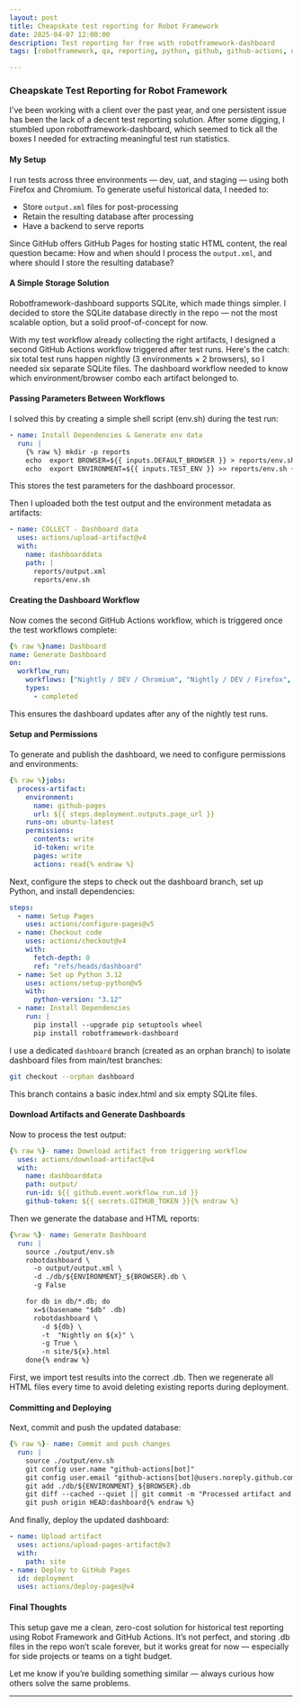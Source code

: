 ```yaml
---
layout: post
title: Cheapskate test reporting for Robot Framework
date: 2025-04-07 12:00:00
description: Test reporting for free with robotframework-dashboard
tags: [robotframework, qa, reporting, python, github, github-actions, dashboard]

---
```


### Cheapskate Test Reporting for Robot Framework

I've been working with a client over the past year, and one persistent issue has been the lack of a decent test reporting solution. After some digging, I stumbled upon robotframework-dashboard, which seemed to tick all the boxes I needed for extracting meaningful test run statistics.
#### My Setup

I run tests across three environments — dev, uat, and staging — using both Firefox and Chromium. To generate useful historical data, I needed to:

 * Store `output.xml` files for post-processing
 * Retain the resulting database after processing
 * Have a backend to serve reports

Since GitHub offers GitHub Pages for hosting static HTML content, the real question became: How and when should I process the `output.xml`, and where should I store the resulting database?
#### A Simple Storage Solution

Robotframework-dashboard supports SQLite, which made things simpler. I decided to store the SQLite database directly in the repo — not the most scalable option, but a solid proof-of-concept for now.

With my test workflow already collecting the right artifacts, I designed a second GitHub Actions workflow triggered after test runs. Here's the catch: six total test runs happen nightly (3 environments × 2 browsers), so I needed six separate SQLite files. The dashboard workflow needed to know which environment/browser combo each artifact belonged to.
#### Passing Parameters Between Workflows

I solved this by creating a simple shell script (env.sh) during the test run:
```yaml
- name: Install Dependencies & Generate env data
  run: |
    {% raw %} mkdir -p reports
    echo  export BROWSER=${{ inputs.DEFAULT_BROWSER }} > reports/env.sh
    echo  export ENVIRONMENT=${{ inputs.TEST_ENV }} >> reports/env.sh {% endraw %}
```
This stores the test parameters for the dashboard processor.

Then I uploaded both the test output and the environment metadata as artifacts:

```yaml
- name: COLLECT - Dashboard data
  uses: actions/upload-artifact@v4
  with:
    name: dashboarddata
    path: |
      reports/output.xml
      reports/env.sh
```

#### Creating the Dashboard Workflow

Now comes the second GitHub Actions workflow, which is triggered once the test workflows complete:

```yaml
{% raw %}name: Dashboard
name: Generate Dashboard
on:
  workflow_run:
    workflows: ["Nightly / DEV / Chromium", "Nightly / DEV / Firefox", "Nightly / Staging / Chromium", "Nightly / Staging / Firefox", "Nightly / UAT / Chromium", "Nightly / UAT / Firefox"]
    types:
      - completed
```

This ensures the dashboard updates after any of the nightly test runs.
#### Setup and Permissions

To generate and publish the dashboard, we need to configure permissions and environments:

```yaml
{% raw %}jobs:
  process-artifact:
    environment:
      name: github-pages
      url: ${{ steps.deployment.outputs.page_url }}
    runs-on: ubuntu-latest
    permissions:
      contents: write
      id-token: write
      pages: write
      actions: read{% endraw %}
```
Next, configure the steps to check out the dashboard branch, set up Python, and install dependencies:

```yaml
steps:
  - name: Setup Pages
    uses: actions/configure-pages@v5
  - name: Checkout code
    uses: actions/checkout@v4
    with:
      fetch-depth: 0
      ref: "refs/heads/dashboard"
  - name: Set up Python 3.12
    uses: actions/setup-python@v5
    with:
      python-version: "3.12"
  - name: Install Dependencies
    run: |
      pip install --upgrade pip setuptools wheel
      pip install robotframework-dashboard
```
I use a dedicated `dashboard` branch (created as an orphan branch) to isolate dashboard files from main/test branches:

```bash
git checkout --orphan dashboard
```

This branch contains a basic index.html and six empty SQLite files.
#### Download Artifacts and Generate Dashboards

Now to process the test output:

```yaml
{% raw %}- name: Download artifact from triggering workflow
  uses: actions/download-artifact@v4
  with:
    name: dashboarddata
    path: output/
    run-id: ${{ github.event.workflow_run.id }}
    github-token: ${{ secrets.GITHUB_TOKEN }}{% endraw %}
```

Then we generate the database and HTML reports:

```yaml
{%raw %}- name: Generate Dashboard
  run: |
    source ./output/env.sh
    robotdashboard \
      -o output/output.xml \
      -d ./db/${ENVIRONMENT}_${BROWSER}.db \
      -g False

    for db in db/*.db; do
      x=$(basename "$db" .db)
      robotdashboard \
        -d ${db} \
        -t  "Nightly on ${x}" \
        -g True \
        -n site/${x}.html
    done{% endraw %}
```
First, we import test results into the correct .db. Then we regenerate all HTML files every time to avoid deleting existing reports during deployment.

#### Committing and Deploying

Next, commit and push the updated database:

```yaml
{% raw %}- name: Commit and push changes
  run: |
    source ./output/env.sh
    git config user.name "github-actions[bot]"
    git config user.email "github-actions[bot]@users.noreply.github.com"
    git add ./db/${ENVIRONMENT}_${BROWSER}.db
    git diff --cached --quiet || git commit -m "Processed artifact and updated files"
    git push origin HEAD:dashboard{% endraw %}
```

And finally, deploy the updated dashboard:
```yaml
- name: Upload artifact
  uses: actions/upload-pages-artifact@v3
  with:
    path: site
- name: Deploy to GitHub Pages
  id: deployment
  uses: actions/deploy-pages@v4
```
#### Final Thoughts

This setup gave me a clean, zero-cost solution for historical test reporting using Robot Framework and GitHub Actions. It’s not perfect, and storing .db files in the repo won’t scale forever, but it works great for now — especially for side projects or teams on a tight budget.

Let me know if you’re building something similar — always curious how others solve the same problems.

---
